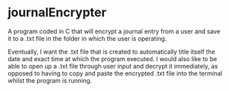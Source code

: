 # journalEncrypter
A program coded in C that will encrypt a journal entry from a user and save it to a .txt file in the folder in which the user is operating.

Eventually, I want the .txt file that is created to automatically title itself the date and exact time at which the program executed.  I would also like to be able to open up a .txt file through user input and decrypt it immediately, as opposed to having to copy and paste the encrypted .txt file into the terminal whilst the program is running.
